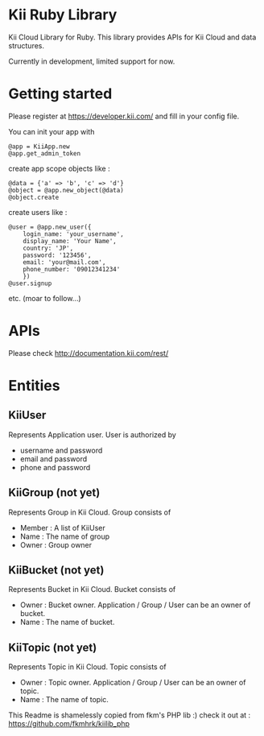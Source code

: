 Kii Ruby Library
==========

Kii Cloud Library for Ruby. This library provides APIs for Kii Cloud and data structures.

Currently in development, limited support for now.

Getting started
===============

Please register at https://developer.kii.com/ and fill in your config file.

You can init your app with


    @app = KiiApp.new
	@app.get_admin_token


create app scope objects like :

    @data = {'a' => 'b', 'c' => 'd'}
	@object = @app.new_object(@data)
	@object.create

create users like :

    @user = @app.new_user({
	    login_name: 'your_username',
		display_name: 'Your Name',
		country: 'JP',
        password: '123456',
        email: 'your@mail.com',
        phone_number: '09012341234'
        })
	@user.signup

etc. (moar to follow...)
					

APIs
====

Please check http://documentation.kii.com/rest/

Entities
========

KiiUser
-------
Represents Application user. User is authorized by
- username and password
- email and password
- phone and password

KiiGroup (not yet)
--------
Represents Group in Kii Cloud. Group consists of
- Member : A list of KiiUser
- Name : The name of group
- Owner : Group owner

KiiBucket (not yet)
---------
Represents Bucket in Kii Cloud. Bucket consists of
- Owner : Bucket owner. Application / Group / User can be an owner of bucket.
- Name : The name of bucket.

KiiTopic (not yet)
---------
Represents Topic in Kii Cloud. Topic consists of
- Owner : Topic owner. Application / Group / User can be an owner of topic.
- Name : The name of topic.

This Readme is shamelessly copied from fkm's PHP lib :) check it out at :
https://github.com/fkmhrk/kiilib_php
